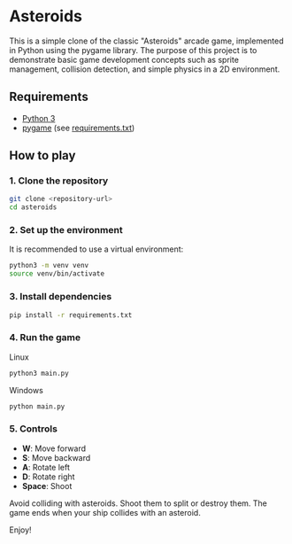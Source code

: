 # Asteroids

This is a simple clone of the classic "Asteroids" arcade game, implemented in Python using the pygame library. The purpose of this project is to demonstrate basic game development concepts such as sprite management, collision detection, and simple physics in a 2D environment.

## Requirements

-   [Python 3](https://www.python.org/)
-   [pygame](https://www.pygame.org/) (see [requirements.txt](requirements.txt))

## How to play

### 1. Clone the repository

```sh
git clone <repository-url>
cd asteroids
```

### 2. Set up the environment

It is recommended to use a virtual environment:

```sh
python3 -m venv venv
source venv/bin/activate
```

### 3. Install dependencies

```sh
pip install -r requirements.txt
```

### 4. Run the game

Linux

```sh
python3 main.py
```

Windows

```sh
python main.py
```

### 5. Controls

-   **W**: Move forward
-   **S**: Move backward
-   **A**: Rotate left
-   **D**: Rotate right
-   **Space**: Shoot

Avoid colliding with asteroids. Shoot them to split or destroy them. The game ends when your ship collides with an asteroid.

Enjoy!

